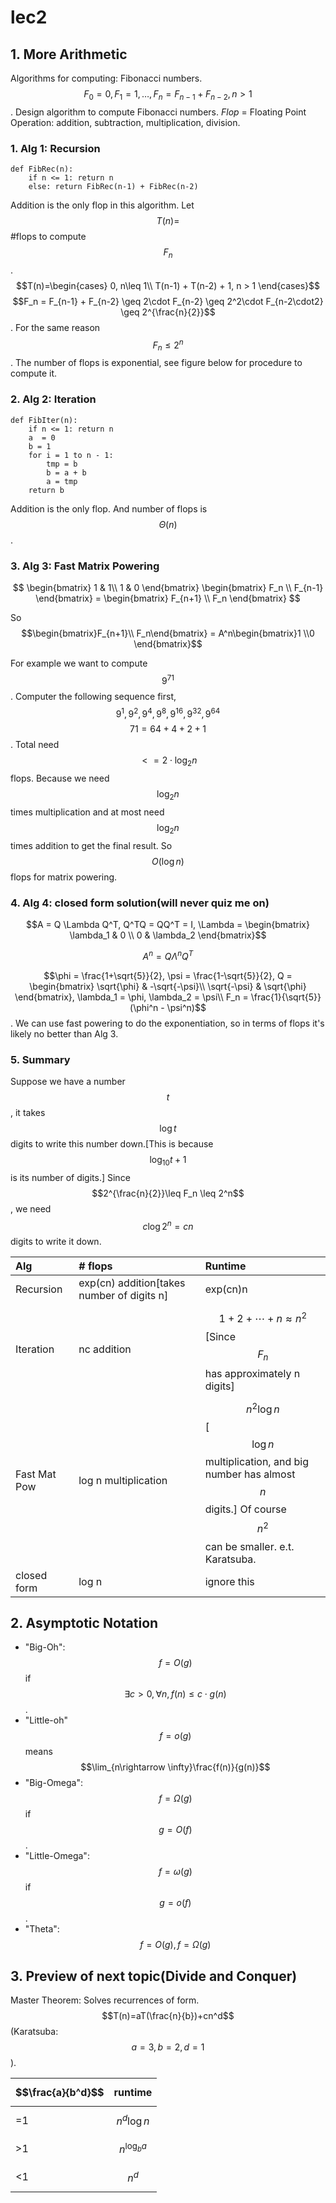 # lec2

## 1. More Arithmetic

Algorithms for computing: Fibonacci numbers.$$F_0 = 0, F_1 = 1,\dots ,F_n = F_{n-1} + F_{n-2}, n > 1$$. Design algorithm to compute Fibonacci numbers. _Flop_ = Floating Point Operation: addition, subtraction, multiplication, division.

### 1. Alg 1: Recursion

```text
def FibRec(n):
    if n <= 1: return n
    else: return FibRec(n-1) + FibRec(n-2)
```

Addition is the only flop in this algorithm. Let $$T(n)=$$ \#flops to compute $$F_n$$. $$T(n)=\begin{cases} 0, n\leq 1\\ T(n-1) + T(n-2) + 1, n > 1 \end{cases}$$ $$F_n = F_{n-1} + F_{n-2} \geq 2\cdot F_{n-2} \geq 2^2\cdot F_{n-2\cdot2} \geq 2^{\frac{n}{2}}$$. For the same reason $$F_n \leq 2^n$$. The number of flops is exponential, see figure below for procedure to compute it. 

### 2. Alg 2: Iteration

```text
def FibIter(n):
    if n <= 1: return n
    a  = 0
    b = 1
    for i = 1 to n - 1:
        tmp = b
        b = a + b
        a = tmp
    return b
```

Addition is the only flop. And number of flops is $$\Theta(n)$$.

### 3. Alg 3: Fast Matrix Powering

$$
\begin{bmatrix}
    1 & 1\\
    1 & 0
\end{bmatrix} \begin{bmatrix}
    F_n \\
    F_{n-1}
\end{bmatrix} = \begin{bmatrix}
    F_{n+1} \\
    F_n
\end{bmatrix}
$$

So $$\begin{bmatrix}F_{n+1}\\ F_n\end{bmatrix} = A^n\begin{bmatrix}1 \\0 \end{bmatrix}$$

For example we want to compute $$9^{71}$$. Computer the following sequence first, $$9^1, 9^2, 9^4, 9^8, 9^{16}, 9^{32}, 9^{64}$$ $$71 = 64 + 4 + 2 + 1$$. Total need $$<= 2 \cdot \log_2{n}$$ flops. Because we need $$\log_2{n}$$ times multiplication and at most need $$\log_2{n}$$ times addition to get the final result. So $$O(\log n)$$ flops for matrix powering.

### 4. Alg 4: closed form solution\(will never quiz me on\)

$$A = Q \Lambda Q^T, Q^TQ = QQ^T = I, \Lambda = \begin{bmatrix} \lambda_1 & 0 \\ 0 & \lambda_2 \end{bmatrix}$$

$$
A^n = Q\Lambda^nQ^T
$$

$$\phi = \frac{1+\sqrt{5}}{2}, \psi = \frac{1-\sqrt{5}}{2}, Q = \begin{bmatrix} \sqrt{\phi} & -\sqrt{-\psi}\\ \sqrt{-\psi} & \sqrt{\phi} \end{bmatrix}, \lambda_1 = \phi, \lambda_2 = \psi\\ F_n = \frac{1}{\sqrt{5}}(\phi^n - \psi^n)$$. We can use fast powering to do the exponentiation, so in terms of flops it's likely no better than Alg 3.

### 5. Summary

Suppose we have a number $$t$$, it takes $$\log t$$ digits to write this number down.\[This is because $$\log_{10}t + 1$$ is its number of digits.\] Since $$2^{\frac{n}{2}}\leq F_n \leq 2^n$$, we need $$c\log 2^n = c n$$ digits to write it down.

| Alg | \# flops | Runtime |
| :--- | :--- | :--- |
| Recursion | exp\(cn\) addition\[takes number of digits n\] | exp\(cn\)n |
| Iteration | nc addition | $$1+2+\cdots+n \approx n^2$$\[Since $$F_n$$ has approximately n digits\] |
| Fast Mat Pow | log n multiplication | $$n^2\log n$$\[$$\log n$$ multiplication, and big number has almost $$n$$ digits.\] Of course $$n^2$$ can be smaller. e.t. Karatsuba. |
| closed form | log n | ignore this |

## 2. Asymptotic Notation

* "Big-Oh": $$f=O(g)$$ if $$\exists  c > 0, \forall n,f(n) \leq c\cdot g(n)$$.
* "Little-oh" $$f=o(g)$$ means $$\lim_{n\rightarrow \infty}\frac{f(n)}{g(n)}$$
* "Big-Omega": $$f=\Omega(g)$$ if $$g = O(f)$$.
* "Little-Omega": $$f=\omega(g)$$ if $$g = o(f)$$.
* "Theta": $$f=O(g),f=\Omega(g)$$

## 3. Preview of next topic\(Divide and Conquer\)

Master Theorem: Solves recurrences of form. $$T(n)=aT(\frac{n}{b})+cn^d$$\(Karatsuba: $$a=3,b=2,d=1$$\).

| $$\frac{a}{b^d}$$ | runtime |
| :--- | :--- |
| =1 | $$n^d\log n$$ |
| &gt;1 | $$n^{\log_ba}$$ |
| &lt;1 | $$n^d$$ |



